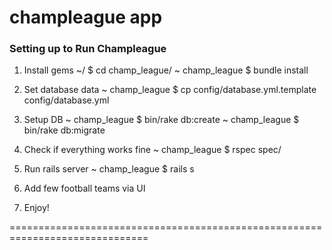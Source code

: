 champleague app
==============================================================================

### Setting up to Run Champleague

1) Install gems
~/ $ cd champ_league/
~ champ_league $ bundle install

2) Set database data
~ champ_league $ cp config/database.yml.template config/database.yml

3) Setup DB
~ champ_league $ bin/rake db:create
~ champ_league $ bin/rake db:migrate

4) Check if everything works fine
~ champ_league $ rspec spec/

5) Run rails server
~ champ_league $ rails s

6) Add few football teams via UI

7) Enjoy!

==============================================================================

